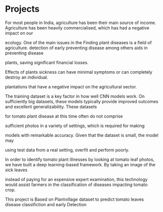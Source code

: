 # Projects

For most people in India, agriculture has been their main source of income. Agriculture has been heavily commercialised, which has had a negative impact on our 

ecology. One of the main issues in the Finding plant diseases is a field of agriculture. detection of early preventing disease among others aids in preventing disease

plants, saving significant financial losses.

Effects of plants sickness can have minimal symptoms or can completely destroy an individual.

plantations that have a negative impact on the agricultural sector.

The training dataset is a key factor in how well CNN models work. On sufficiently big datasets, these models typically provide improved outcomes and excellent generalizability. These datasets

for tomato plant disease at this time often do not comprise

sufficient photos in a variety of settings, which is required for making

models with remarkable accuracy. Given that the dataset is small, the model may

using test data from a real setting, overfit and perform poorly.

In order to identify tomato plant illnesses by looking at tomato leaf photos, we have built a deep learning-based framework. By taking an image of the sick leaves 

instead of paying for an expensive expert examination, this technology would assist farmers in the classification of diseases impacting tomato crop.

This project is Based on Plantvillage dataset to predict tomato leaves disease  classifiction and early Detection 
